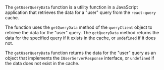 The `getUserQueryData` function is a utility function in a JavaScript application that retrieves the data for a "user" query from the `react-query` cache.

The function uses the `getQueryData` method of the `queryClient` object to retrieve the data for the "user" query. The `getQueryData` method returns the data for the specified query if it exists in the cache, or `undefined` if it does not.

The `getUserQueryData` function returns the data for the "user" query as an object that implements the `IUserServerResponse` interface, or `undefined` if the data does not exist in the cache.
